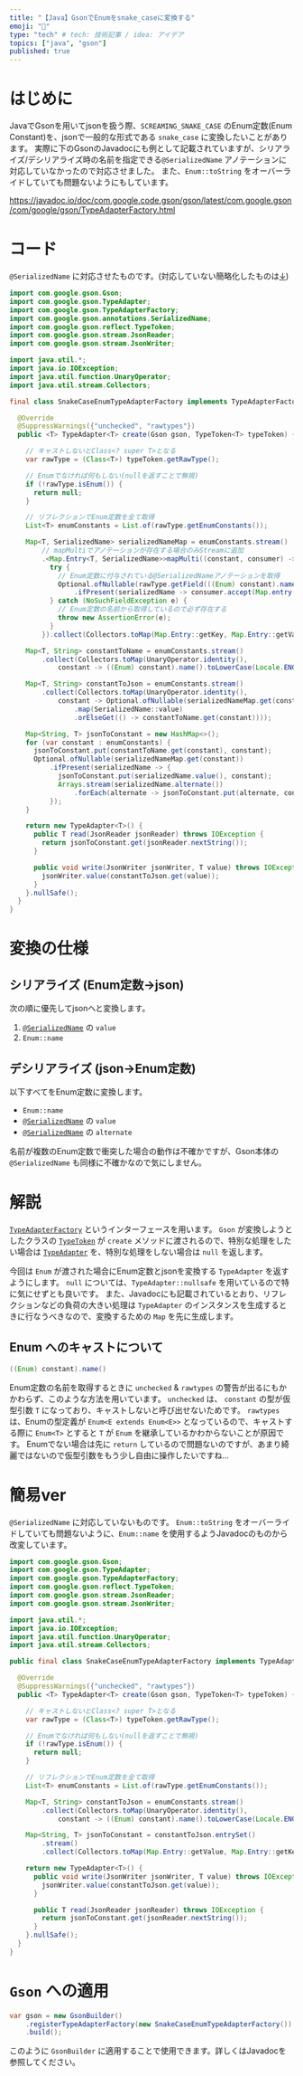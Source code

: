 ```yaml
---
title: "【Java】GsonでEnumをsnake_caseに変換する"
emoji: "🐍"
type: "tech" # tech: 技術記事 / idea: アイデア
topics: ["java", "gson"]
published: true
---
```


# はじめに

JavaでGsonを用いてjsonを扱う際、`SCREAMING_SNAKE_CASE` のEnum定数(Enum Constant)を、jsonで一般的な形式である `snake_case` に変換したいことがあります。
実際に下のGsonのJavadocにも例として記載されていますが、シリアライズ/デシリアライズ時の名前を指定できる`@SerializedName` アノテーションに対応していなかったので対応させました。
また、`Enum::toString` をオーバーライドしていても問題ないようにもしています。

https://javadoc.io/doc/com.google.code.gson/gson/latest/com.google.gson/com/google/gson/TypeAdapterFactory.html

# コード

`@SerializedName` に対応させたものです。(対応していない簡略化したものは[↓](#簡易ver))

```java
import com.google.gson.Gson;
import com.google.gson.TypeAdapter;
import com.google.gson.TypeAdapterFactory;
import com.google.gson.annotations.SerializedName;
import com.google.gson.reflect.TypeToken;
import com.google.gson.stream.JsonReader;
import com.google.gson.stream.JsonWriter;

import java.util.*;
import java.io.IOException;
import java.util.function.UnaryOperator;
import java.util.stream.Collectors;

final class SnakeCaseEnumTypeAdapterFactory implements TypeAdapterFactory {

  @Override
  @SuppressWarnings({"unchecked", "rawtypes"})
  public <T> TypeAdapter<T> create(Gson gson, TypeToken<T> typeToken) {

    // キャストしないとClass<? super T>となる
    var rawType = (Class<T>) typeToken.getRawType();

    // Enumでなければ何もしない(nullを返すことで無視)
    if (!rawType.isEnum()) {
      return null;
    }

    // リフレクションでEnum定数を全て取得
    List<T> enumConstants = List.of(rawType.getEnumConstants());

    Map<T, SerializedName> serializedNameMap = enumConstants.stream()
        // mapMultiでアノテーションが存在する場合のみStreamに追加
        .<Map.Entry<T, SerializedName>>mapMulti((constant, consumer) -> {
          try {
            // Enum定数に付与されている@SerializedNameアノテーションを取得
            Optional.ofNullable(rawType.getField(((Enum) constant).name()).getAnnotation(SerializedName.class))
                .ifPresent(serializedName -> consumer.accept(Map.entry(constant, serializedName)));
          } catch (NoSuchFieldException e) {
            // Enum定数の名前から取得しているので必ず存在する
            throw new AssertionError(e);
          }
        }).collect(Collectors.toMap(Map.Entry::getKey, Map.Entry::getValue));

    Map<T, String> constantToName = enumConstants.stream()
        .collect(Collectors.toMap(UnaryOperator.identity(),
            constant -> ((Enum) constant).name().toLowerCase(Locale.ENGLISH)));

    Map<T, String> constantToJson = enumConstants.stream()
        .collect(Collectors.toMap(UnaryOperator.identity(),
            constant -> Optional.ofNullable(serializedNameMap.get(constant))
                .map(SerializedName::value)
                .orElseGet(() -> constantToName.get(constant))));

    Map<String, T> jsonToConstant = new HashMap<>();
    for (var constant : enumConstants) {
      jsonToConstant.put(constantToName.get(constant), constant);
      Optional.ofNullable(serializedNameMap.get(constant))
          .ifPresent(serializedName -> {
            jsonToConstant.put(serializedName.value(), constant);
            Arrays.stream(serializedName.alternate())
                .forEach(alternate -> jsonToConstant.put(alternate, constant));
          });
    }

    return new TypeAdapter<T>() {
      public T read(JsonReader jsonReader) throws IOException {
        return jsonToConstant.get(jsonReader.nextString());
      }

      public void write(JsonWriter jsonWriter, T value) throws IOException {
        jsonWriter.value(constantToJson.get(value));
      }
    }.nullSafe();
  }
}
```

# 変換の仕様

## シリアライズ (Enum定数→json)

次の順に優先してjsonへと変換します。

1. [`@SerializedName`](https://javadoc.io/doc/com.google.code.gson/gson/latest/com.google.gson/com/google/gson/annotations/SerializedName.html) の `value`
2. `Enum::name`

## デシリアライズ (json→Enum定数)

以下すべてをEnum定数に変換します。

- `Enum::name`
- [`@SerializedName`](https://javadoc.io/doc/com.google.code.gson/gson/latest/com.google.gson/com/google/gson/annotations/SerializedName.html) の `value`
- [`@SerializedName`](https://javadoc.io/doc/com.google.code.gson/gson/latest/com.google.gson/com/google/gson/annotations/SerializedName.html) の `alternate`

名前が複数のEnum定数で衝突した場合の動作は不確かですが、Gson本体の `@SerializedName` も同様に不確かなので気にしません。

# 解説

[`TypeAdapterFactory`](https://javadoc.io/doc/com.google.code.gson/gson/latest/com.google.gson/com/google/gson/TypeAdapterFactory.html) というインターフェースを用います。
`Gson` が変換しようとしたクラスの [`TypeToken`](https://javadoc.io/doc/com.google.code.gson/gson/latest/com.google.gson/com/google/gson/reflect/TypeToken.html) が `create` メソッドに渡されるので、特別な処理をしたい場合は [`TypeAdapter`](https://javadoc.io/doc/com.google.code.gson/gson/latest/com.google.gson/com/google/gson/TypeAdapter.html) を、特別な処理をしない場合は `null` を返します。

今回は `Enum` が渡された場合にEnum定数とjsonを変換する `TypeAdapter` を返すようにします。
`null` については、`TypeAdapter::nullsafe` を用いているので特に気にせずとも良いです。
また、Javadocにも記載されているとおり、リフレクションなどの負荷の大きい処理は `TypeAdapter` のインスタンスを生成するときに行なうべきなので、変換するための `Map` を先に生成します。

## Enum へのキャストについて

```java
((Enum) constant).name()
```

Enum定数の名前を取得するときに `unchecked` & `rawtypes` の警告が出るにもかかわらず、このような方法を用いています。
`unchecked` は、 `constant` の型が仮型引数 `T` になっており、キャストしないと呼び出せないためです。
`rawtypes` は、Enumの型定義が `Enum<E extends Enum<E>>` となっているので、キャストする際に `Enum<T>` とすると `T` が `Enum` を継承しているかわからないことが原因です。
Enumでない場合は先に `return` しているので問題ないのですが、あまり綺麗ではないので仮型引数をもう少し自由に操作したいですね…

# 簡易ver

`@SerializedName` に対応していないものです。
`Enum::toString` をオーバーライドしていても問題ないように、`Enum::name` を使用するようJavadocのものから改変しています。

```java
import com.google.gson.Gson;
import com.google.gson.TypeAdapter;
import com.google.gson.TypeAdapterFactory;
import com.google.gson.reflect.TypeToken;
import com.google.gson.stream.JsonReader;
import com.google.gson.stream.JsonWriter;

import java.util.*;
import java.io.IOException;
import java.util.function.UnaryOperator;
import java.util.stream.Collectors;

public final class SnakeCaseEnumTypeAdapterFactory implements TypeAdapterFactory {

  @Override
  @SuppressWarnings({"unchecked", "rawtypes"})
  public <T> TypeAdapter<T> create(Gson gson, TypeToken<T> typeToken) {

    // キャストしないとClass<? super T>となる
    var rawType = (Class<T>) typeToken.getRawType();

    // Enumでなければ何もしない(nullを返すことで無視)
    if (!rawType.isEnum()) {
      return null;
    }

    // リフレクションでEnum定数を全て取得
    List<T> enumConstants = List.of(rawType.getEnumConstants());

    Map<T, String> constantToJson = enumConstants.stream()
        .collect(Collectors.toMap(UnaryOperator.identity(),
            constant -> ((Enum) constant).name().toLowerCase(Locale.ENGLISH)));

    Map<String, T> jsonToConstant = constantToJson.entrySet()
        .stream()
        .collect(Collectors.toMap(Map.Entry::getValue, Map.Entry::getKey));

    return new TypeAdapter<T>() {
      public void write(JsonWriter jsonWriter, T value) throws IOException {
        jsonWriter.value(constantToJson.get(value));
      }

      public T read(JsonReader jsonReader) throws IOException {
        return jsonToConstant.get(jsonReader.nextString());
      }
    }.nullSafe();
  }
}
```

# `Gson` への適用

```java
var gson = new GsonBuilder()
    .registerTypeAdapterFactory(new SnakeCaseEnumTypeAdapterFactory())
    .build();
```

このように `GsonBuilder` に適用することで使用できます。詳しくはJavadocを参照してください。
